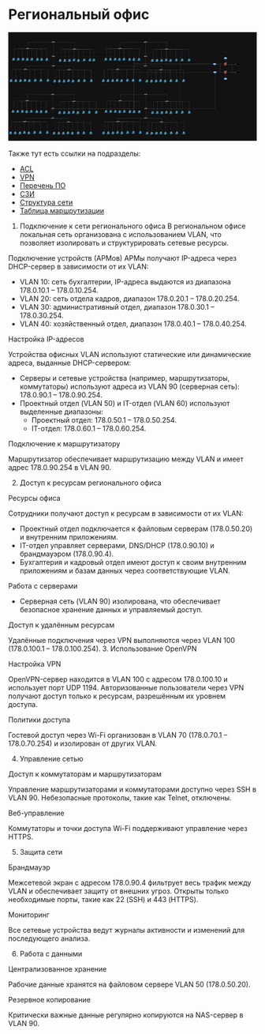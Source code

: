 # Региональный офис
![Схема сети регионального офиса](../../изображения/сеть%20региона.png)

Также тут есть ссылки на подразделы:
- [ACL](../Региональный%20офис/подразделы/Структура%20сети.md)
- [VPN](../Региональный%20офис/подразделы/таблица%20маршрутизации.md)
- [Перечень ПО](../Региональный%20офис/подразделы/Перечень%20ПО.md)
- [СЗИ](../Региональный%20офис/подразделы/VPN.md)
- [Структура сети](../Региональный%20офис/подразделы/ACL.md)
- [Таблица маршрутизации](../Региональный%20офис/подразделы/СЗИ.md)


1. Подключение к сети регионального офиса
В региональном офисе локальная сеть организована с использованием VLAN, что позволяет изолировать и структурировать сетевые ресурсы.

Подключение устройств (АРМов)
АРМы получают IP-адреса через DHCP-сервер в зависимости от их VLAN:
-   VLAN 10: сеть бухгалтерии, IP-адреса выдаются из диапазона 178.0.10.1 – 178.0.10.254.
-   VLAN 20: сеть отдела кадров, диапазон 178.0.20.1 – 178.0.20.254.
-   VLAN 30: административный отдел, диапазон 178.0.30.1 – 178.0.30.254.
-   VLAN 40: хозяйственный отдел, диапазон 178.0.40.1 – 178.0.40.254.


Настройка IP-адресов


Устройства офисных VLAN используют статические или динамические адреса, выданные DHCP-сервером:
-   Серверы и сетевые устройства (например, маршрутизаторы, коммутаторы) используют адреса из VLAN 90 (серверная сеть): 178.0.90.1 – 178.0.90.254.
-   Проектный отдел (VLAN 50) и IT-отдел (VLAN 60) используют выделенные диапазоны:
    -   Проектный отдел: 178.0.50.1 – 178.0.50.254.
    -   IT-отдел: 178.0.60.1 – 178.0.60.254.


Подключение к маршрутизатору


Маршрутизатор обеспечивает маршрутизацию между VLAN и имеет адрес 178.0.90.254 в VLAN 90.

2. Доступ к ресурсам регионального офиса


Ресурсы офиса


Сотрудники получают доступ к ресурсам в зависимости от их VLAN:
-   Проектный отдел подключается к файловым серверам (178.0.50.20) и внутренним приложениям.
-   IT-отдел управляет серверами, DNS/DHCP (178.0.90.10) и брандмауэром (178.0.90.4).
-   Бухгалтерия и кадровый отдел имеют доступ к своим внутренним приложениям и базам данных через соответствующие VLAN.


Работа с серверами
-   Серверная сеть (VLAN 90) изолирована, что обеспечивает безопасное хранение данных и управляемый доступ.


Доступ к удалённым ресурсам


Удалённые подключения через VPN выполняются через VLAN 100 (178.0.100.1 – 178.0.100.254).
3. Использование OpenVPN


Настройка VPN


OpenVPN-сервер находится в VLAN 100 с адресом 178.0.100.10 и использует порт UDP 1194.
Авторизованные пользователи через VPN получают доступ только к ресурсам, разрешённым их уровнем доступа.


Политики доступа


Гостевой доступ через Wi-Fi организован в VLAN 70 (178.0.70.1 – 178.0.70.254) и изолирован от других VLAN.


4. Управление сетью


Доступ к коммутаторам и маршрутизаторам


Управление маршрутизаторами и коммутаторами доступно через SSH в VLAN 90.
Небезопасные протоколы, такие как Telnet, отключены.


Веб-управление


Коммутаторы и точки доступа Wi-Fi поддерживают управление через HTTPS.


5. Защита сети


Брандмауэр


Межсетевой экран с адресом 178.0.90.4 фильтрует весь трафик между VLAN и обеспечивает защиту от внешних угроз.
Открыты только необходимые порты, такие как 22 (SSH) и 443 (HTTPS).


Мониторинг


Все сетевые устройства ведут журналы активности и изменений для последующего анализа.


6. Работа с данными


Централизованное хранение


Рабочие данные хранятся на файловом сервере VLAN 50 (178.0.50.20).


Резервное копирование


Критически важные данные регулярно копируются на NAS-сервер в VLAN 90.